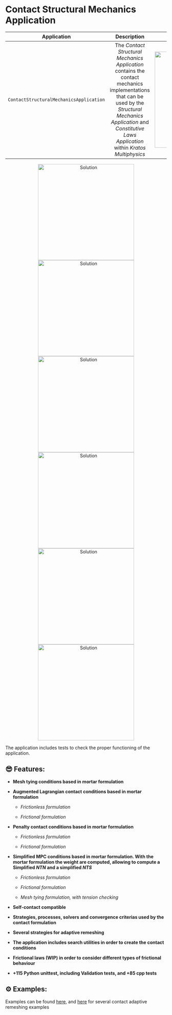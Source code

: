 # Contact Structural Mechanics Application 
 
 |             **Application**             |                                                                                    **Description**                                                                                    |                              **Status**                              | **Authors** |
|:---------------------------------------:|:-------------------------------------------------------------------------------------------------------------------------------------------------------------------------------------:|:--------------------------------------------------------------------:|:-----------:|
| `ContactStructuralMechanicsApplication` | The *Contact Structural Mechanics Application* contains the contact mechanics implementations that can be used by the *Structural Mechanics Application* and *Constitutive Laws Application* within *Kratos Multiphysics* | <img src="https://img.shields.io/badge/Status-%F0%9F%94%A7Maintained-blue"  width="300px"> | Vicente Mataix Ferrándiz *(vmataix@altair.com)* <br /> Alejandro Cornejo Velázquez *(acornejo@cimne.upc.edu )*  |
 
<p align="center">
 <img src="https://raw.githubusercontent.com/KratosMultiphysics/Examples/master/contact_structural_mechanics/validation/double_arch/data/result.gif" alt="Solution" style="width: 300px;"/>
 <img src="https://raw.githubusercontent.com/KratosMultiphysics/Examples/master/contact_structural_mechanics/validation/double_arch/data/result_frictional.gif" alt="Solution" style="width: 300px;"/>
 <img src="https://raw.githubusercontent.com/KratosMultiphysics/Examples/master/contact_structural_mechanics/use_cases/in_ring/data/animation.gif" alt="Solution" style="width: 300px;"/>
 <img src="https://github.com/KratosMultiphysics/Examples/raw/master/contact_structural_mechanics/use_cases/hyperelastic_tubes/data/half_cylinders.gif" alt="Solution" style="width: 300px;"/>
 <img src="https://raw.githubusercontent.com/KratosMultiphysics/Examples/master/mmg_remeshing_examples/use_cases/contacting_cylinders/data/nodal_h.gif" alt="Solution" style="width: 300px;"/>
 <img src="https://raw.githubusercontent.com/KratosMultiphysics/Examples/master/contact_structural_mechanics/use_cases/self_contact/data/animation.gif" alt="Solution" style="width: 300px;"/>
</p>

The application includes tests to check the proper functioning of the application.
 
## 😎 Features: 
 
- **Mesh tying conditions based in mortar formulation**
 
- **Augmented Lagrangian contact conditions based in mortar formulation**
 
    * *Frictionless formulation*

    * *Frictional formulation*

- **Penalty contact conditions based in mortar formulation**

     * *Frictionless formulation*

     * *Frictional formulation*

- **Simplified **MPC** conditions based in mortar formulation. With the mortar formulation the weight are computed, allowing to compute a Simplified *NTN* and a simplified *NTS***

     * *Frictionless formulation*

     * *Frictional formulation*

     * *Mesh tying formulation, with tension checking*
 
- **Self-contact compatible**

- **Strategies, processes, solvers and convergence criterias used by the contact formulation**

- **Several strategies for adaptive remeshing**
 
- **The application includes search utilities in order to create the contact conditions**

- **Frictional laws (**WIP**) in order to consider different types of frictional behaviour**

- **+115 Python unittest, including Validation tests, and +85 cpp tests**

## ⚙️ Examples:

Examples can be found [here](https://github.com/KratosMultiphysics/Examples/tree/master/contact_structural_mechanics), and [here](https://github.com/KratosMultiphysics/Examples/tree/master/mmg_remeshing_examples/) for several contact adaptive remeshing examples
